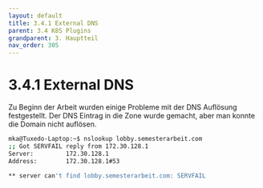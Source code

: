 ```yaml
---
layout: default
title: 3.4.1 External DNS
parent: 3.4 K8S Plugins
grandparent: 3. Hauptteil
nav_order: 305
---
```


# 3.4.1 External DNS

Zu Beginn der Arbeit wurden einige Probleme mit der DNS Auflösung festgestellt. Der DNS Eintrag in die Zone wurde gemacht, aber man konnte die Domain nicht auflösen.

```bash
mka@Tuxedo-Laptop:~$ nslookup lobby.semesterarbeit.com
;; Got SERVFAIL reply from 172.30.128.1
Server:         172.30.128.1
Address:        172.30.128.1#53

** server can't find lobby.semesterarbeit.com: SERVFAIL                                                                                      mka@Tuxedo-Laptop:~$    
```
